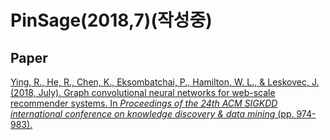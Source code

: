 # PinSage(2018,7)(작성중)

## Paper

[Ying, R., He, R., Chen, K., Eksombatchai, P., Hamilton, W. L., & Leskovec, J. (2018, July). Graph convolutional neural networks for web-scale recommender systems. In _Proceedings of the 24th ACM SIGKDD international conference on knowledge discovery & data mining_ (pp. 974-983).](https://dl.acm.org/doi/pdf/10.1145/3219819.3219890)

